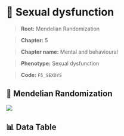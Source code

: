 # 🧪 Sexual dysfunction

> **Root:** Mendelian Randomization

> **Chapter:** 5  

> **Chapter name:** Mental and behavioural

> **Phenotype:** Sexual dysfunction  

> **Code:** `F5_SEXDYS`

## 🧬 Mendelian Randomization  

<img src="/MR/Figures/Forward/F5_SEXDYS.png"/>

## 📊 Data Table

<CsvTableMRF src="/MR/Data/Forward/F5_SEXDYS.csv"/>
